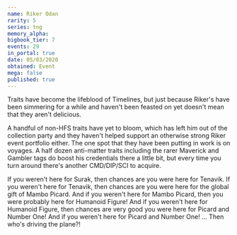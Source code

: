 ```yaml
---
name: Riker Odan
rarity: 5
series: tng
memory_alpha:
bigbook_tier: 7
events: 29
in_portal: true
date: 05/03/2020
obtained: Event
mega: false
published: true
---
```


Traits have become the lifeblood of Timelines, but just because Riker's have been simmering for a while and haven't been feasted on yet doesn't mean that they aren't delicious.

A handful of non-HFS traits have yet to bloom, which has left him out of the collection party and they haven't helped support an otherwise strong Riker event portfolio either. The one spot that they have been putting in work is on voyages. A half dozen anti-matter traits including the rarer Maverick and Gambler tags do boost his credentials there a little bit, but every time you turn around there's another CMD/DIP/SCI to acquire.

If you weren't here for Surak, then chances are you were here for Tenavik. If you weren't here for Tenavik, then chances are you were here for the global gift of Mambo Picard. And if you weren't here for Mambo Picard, then you were probably here for Humanoid Figure! And if you weren't here for Humanoid Figure, then chances are very good you were here for Picard and Number One! And if you weren't here for Picard and Number One! ... Then who's driving the plane?!
